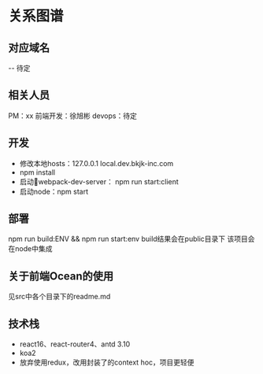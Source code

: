 # 关系图谱

## 对应域名
-- 待定

## 相关人员
PM：xx
前端开发：徐旭彬
devops：待定

## 开发
- 修改本地hosts：127.0.0.1 local.dev.bkjk-inc.com
- npm install
- 启动webpack-dev-server： npm run start:client
- 启动node：npm start

## 部署
npm run build:ENV && npm run start:env
build结果会在public目录下
该项目会在node中集成

## 关于前端Ocean的使用
见src中各个目录下的readme.md

## 技术栈
- react16、react-router4、antd 3.10
- koa2
- 放弃使用redux，改用封装了的context hoc，项目更轻便